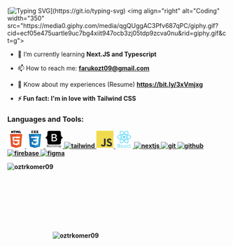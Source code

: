 [![Typing SVG](https://readme-typing-svg.demolab.com?font=Fira+Code&weight=500&size=19&pause=1000&center=true&width=466&lines=Hi+there+%F0%9F%91%8B%2C+I'm+%C3%96mer;I'm+CENG+student+and+Front-End+Dev.)](https://git.io/typing-svg)
<img align="right" alt="Coding" width="350" src="https://media0.giphy.com/media/qgQUggAC3Pfv687qPC/giphy.gif?cid=ecf05e475uartle9uc7bg4xiit947ocb3zj05tdp9zcva0nu&rid=giphy.gif&ct=g">



- 🌱 I’m currently learning **Next.JS and Typescript**

- 📫 How to reach me: **farukozt09@gmail.com**

- 📄 Know about my experiences (Resume) <b>https://bit.ly/3xVmjxg

- ⚡ Fun fact: **I'm in love with Tailwind CSS**


<h3 align="left">Languages and Tools:</h3>
<p align="left"> 
<a href="https://www.w3.org/html/" target="_blank" rel="noreferrer"> <img src="https://raw.githubusercontent.com/devicons/devicon/master/icons/html5/html5-original-wordmark.svg" alt="html5" width="40" height="40"/> </a>
<a href="https://www.w3schools.com/css/" target="_blank" rel="noreferrer"> <img src="https://raw.githubusercontent.com/devicons/devicon/master/icons/css3/css3-original-wordmark.svg" alt="css3" width="40" height="40"/> </a> 
<a href="https://getbootstrap.com" target="_blank" rel="noreferrer"> <img src="https://raw.githubusercontent.com/devicons/devicon/master/icons/bootstrap/bootstrap-plain-wordmark.svg" alt="bootstrap" width="40" height="40"/> </a>
<a href="https://tailwindcss.com" target="_blank" rel="noreferrer"> <img src="https://www.vectorlogo.zone/logos/tailwindcss/tailwindcss-icon.svg" alt="tailwind" width="40" height="40"/> </a> 
<a href="https://developer.mozilla.org/en-US/docs/Web/JavaScript" target="_blank" rel="noreferrer"> <img src="https://raw.githubusercontent.com/devicons/devicon/master/icons/javascript/javascript-original.svg" alt="javascript" width="40" height="40"/> </a> 
<a href="https://reactjs.org/" target="_blank" rel="noreferrer"> <img src="https://raw.githubusercontent.com/devicons/devicon/master/icons/react/react-original-wordmark.svg" alt="react" width="40" height="40"/> </a>
<a href="https://nextjs.org/" target="_blank" rel="noreferrer"> <img src="https://cdn.worldvectorlogo.com/logos/nextjs-2.svg" alt="nextjs" width="40" height="40"/> </a>
<a href="https://git-scm.com/" target="_blank" rel="noreferrer"> <img src="https://www.vectorlogo.zone/logos/git-scm/git-scm-icon.svg" alt="git" width="40" height="40"/> </a> 
<a href="https://github.com" target="_blank" rel="noreferrer"> <img src="https://cdn.jsdelivr.net/npm/simple-icons@3.0.1/icons/github.svg" alt="github" width="40" height="40"/> </a>
<a href="https://firebase.google.com/" target="_blank" rel="noreferrer"> <img src="https://www.vectorlogo.zone/logos/firebase/firebase-icon.svg" alt="firebase" width="40" height="40"/> </a>
<a href="https://www.figma.com/" target="_blank" rel="noreferrer"> <img src="https://www.vectorlogo.zone/logos/figma/figma-icon.svg" alt="figma" width="40" height="40"/> </a> 

</p>

<p><img align="left" width="400" height="157"  src="https://github-readme-stats.vercel.app/api/top-langs?username=oztrkomer09&show_icons=true&locale=en&layout=compact" alt="oztrkomer09" />
&nbsp;<img align="right" width="400" src="https://github-readme-stats.vercel.app/api?username=oztrkomer09&show_icons=true&locale=en" alt="oztrkomer09" /></p>

